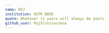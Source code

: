 ```yaml
---
name: RSJ
institution: OUTR BBSR
quote: Whatever is yours will always be yours
github_user: RajSrinivasJena
---
```

